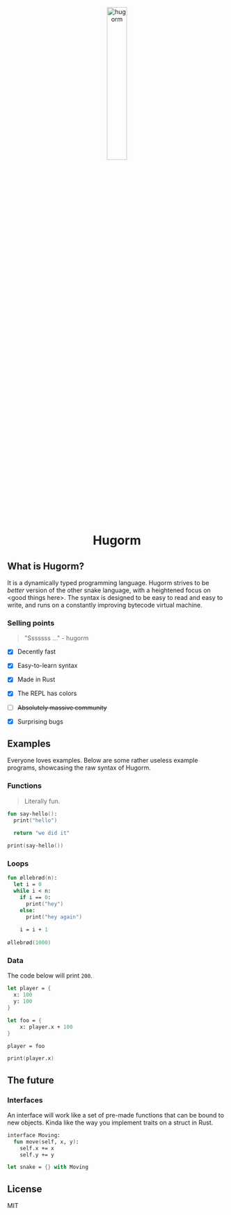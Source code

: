 <div align="center">
  <img width="30%" height="30%" src="https://i.ibb.co/gStcJrc/hugorm.png" alt="hugorm" border="0"/>
</div>
<h1 align="center">Hugorm</h1>

## What is Hugorm?

It is a dynamically typed programming language. Hugorm strives to be *better* version of the other snake language, with a heightened focus on \<good things here\>. The syntax is designed to be easy to read and easy to write, and runs on a constantly improving bytecode virtual machine.

### Selling points

> "Sssssss ..." - hugorm

- [x] Decently fast
- [x] Easy-to-learn syntax
- [x] Made in Rust
- [x] The REPL has colors
- [ ] ~~Absolutely massive community~~
- [x] Surprising bugs


## Examples

Everyone loves examples. Below are some rather useless example programs, showcasing the raw syntax of Hugorm.

### Functions
> Literally fun.

```fs
fun say-hello():
  print("hello")
  
  return "we did it"

print(say-hello())
```

### Loops

```fs
fun øllebrød(n):
  let i = 0
  while i < n:
    if i == 0:
      print("hey")
    else:
      print("hey again")
  
    i = i + 1
    
øllebrød(1000)
```

### Data

The code below will print `200`.

```fs
let player = {
  x: 100
  y: 100
}

let foo = {
    x: player.x + 100
}

player = foo

print(player.x)
```

## The future

### Interfaces

An interface will work like a set of pre-made functions that can be bound to new objects. Kinda like the way you implement traits on a struct in Rust.

```fs
interface Moving:
  fun move(self, x, y):
    self.x += x
    self.y += y

let snake = {} with Moving
```

## License

MIT
